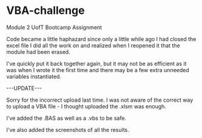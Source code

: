 # VBA-challenge
Module 2 UofT Bootcamp Assignment

Code became a little haphazard since only a little while ago I had closed the excel file I did all the work on and realized when I reopened it that the module had been erased.

I've quickly put it back together again, but it may not be as efficient as it was when I wrote it the first time and there may be a few extra unneeded variables instantiated. 


---UPDATE---

Sorry for the incorrect upload last time. I was not aware of the correct way to upload a VBA file - I thought uploaded the .xlsm was enough.

I've added the .BAS as well as a .vbs to be safe.

I've also added the screenshots of all the results. 

